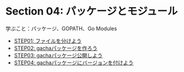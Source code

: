 # Section 04: パッケージとモジュール

学ぶこと：パッケージ、GOPATH、Go Modules

* [STEP01: ファイルを分けよう](./step01)
* [STEP02: gachaパッケージを作ろう](./step02)
* [STEP03: gachaパッケージ公開しよう](./step03)
* [STEP04: gachaパッケージにバージョンを付けよう](./step04)
